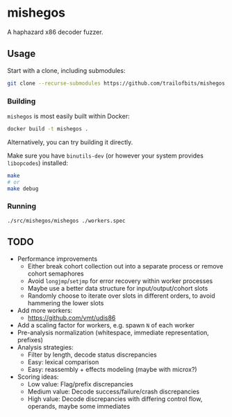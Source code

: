 mishegos
========

A haphazard x86 decoder fuzzer.

## Usage

Start with a clone, including submodules:

```bash
git clone --recurse-submodules https://github.com/trailofbits/mishegos
```

### Building

`mishegos` is most easily built within Docker:

```bash
docker build -t mishegos .
```

Alternatively, you can try building it directly.

Make sure you have `binutils-dev` (or however your system provides `libopcodes`) installed:

```bash
make
# or
make debug
```

### Running

```
./src/mishegos/mishegos ./workers.spec
```

## TODO

* Performance improvements
    * Either break cohort collection out into a separate process or remove cohort semaphores
    * Avoid `longjmp`/`setjmp` for error recovery within worker processes
    * Maybe use a better data structure for input/output/cohort slots
    * Randomly choose to iterate over slots in different orders, to avoid hammering the lower slots
* Add more workers:
    * https://github.com/vmt/udis86
* Add a scaling factor for workers, e.g. spawn `N` of each worker
* Pre-analysis normalization (whitespace, immediate representation, prefixes)
* Analysis strategies:
    * Filter by length, decode status discrepancies
    * Easy: lexical comparison
    * Easy: reassembly + effects modeling (maybe with microx?)
* Scoring ideas:
    * Low value: Flag/prefix discrepancies
    * Medium value: Decode success/failure/crash discrepancies
    * High value: Decode discrepancies with differing control flow, operands, maybe some immediates

